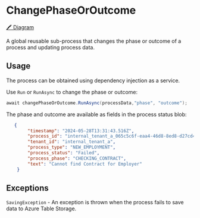 ﻿# ChangePhaseOrOutcome
[🖍 Diagram](diagram)

A global reusable sub-process that changes the phase or outcome of a process and updating process data.

##  Usage
The process can be obtained using dependency injection as a service.

Use `Run` or `RunAsync` to change the phase or outcome:
```csharp
await changePhaseOrOutcome.RunAsync(processData,"phase", "outcome");
```
The phase and outcome are available as fields in the process status blob:
```json
   {
        "timestamp": "2024-05-28T13:31:43.516Z",
        "process_id": "internal_tenant_a_065c5c6f-eaa4-46d8-8ed8-d27cd43cbc8e",
        "tenant_id": "internal_tenant_a",
        "process_type": "NEW_EMPLOYMENT",
        "process_status": "Failed",
        "process_phase": "CHECKING_CONTRACT",
        "text": "Cannot find Contract for Employer"
    }
```

## Exceptions
 `SavingException` - An exception is thrown when the process fails to save data to Azure Table Storage.
 <!-- Links -->
 [diagram]: https://confluence.visma.com/pages/viewpage.action?spaceKey=VII&title=Global+Reusable+Sub-Processes+for+Execution+Models#GlobalReusableSubProcessesforExecutionModels-ChangePhaseOrOutcome